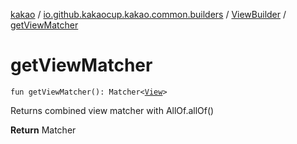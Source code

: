 [kakao](../../index.md) / [io.github.kakaocup.kakao.common.builders](../index.md) / [ViewBuilder](index.md) / [getViewMatcher](./get-view-matcher.md)

# getViewMatcher

`fun getViewMatcher(): Matcher<`[`View`](https://developer.android.com/reference/android/view/View.html)`>`

Returns combined view matcher with AllOf.allOf()

**Return**
Matcher

